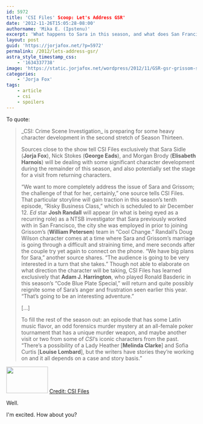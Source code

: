 ```yaml
---
id: 5972
title: 'CSI Files' Scoop: Let's Address GSR'
date: '2012-11-26T15:05:28-08:00'
authorname: 'Mika E. (Ipstenu)'
excerpt: 'What happens to Sara in this season, and what does San Francisco have to do with it?'
layout: post
guid: 'https://jorjafox.net/?p=5972'
permalink: /2012/lets-address-gsr/
astra_style_timestamp_css:
    - '1634337738'
image: 'https://static.jorjafox.net/wordpress/2012/11/GSR-gsr-grissom-sara-relationship-2377158-1024-769.jpeg'
categories:
    - 'Jorja Fox'
tags:
    - article
    - csi
    - spoilers
---
```


To quote:
<blockquote>_CSI: Crime Scene Investigation_ is preparing for some heavy character development in the second stretch of Season Thirteen.

Sources close to the show tell CSI Files exclusively that Sara Sidle (**Jorja Fox**), Nick Stokes (**George Eads**), and Morgan Brody (**Elisabeth Harnois**) will be dealing with some significant character development during the remainder of this season, and also potentially set the stage for a visit from returning characters.

“We want to more completely address the issue of Sara and Grissom; the challenge of that for her, certainly,” one source tells CSI Files. That particular storyline will gain traction in this season’s tenth episode, “Risky Business Class,” which is scheduled to air December 12. _Ed_ star **Josh Randall** will appear (in what is being eyed as a recurring role) as a NTSB investigator that Sara previously worked with in San Francisco, the city she was employed in prior to joining Grissom’s (**William Petersen**) team in “Cool Change.” Randall’s Doug Wilson character comes at a time where Sara and Grissom’s marriage is going through a difficult and straining time, and mere seconds after the couple try yet again to connect on the phone. “We have big plans for Sara,” another source shares. “The audience is going to be very interested in a turn that she takes.” Though not able to elaborate on what direction the character will be taking, CSI Files has learned exclusively that **Adam J. Harrington**, who played Ronald Basderic in this season’s “Code Blue Plate Special,” will return and quite possibly reignite some of Sara’s anger and frustration seen earlier this year. “That’s going to be an interesting adventure.”

[...]

To fill the rest of the season out: an episode that has some Latin music flavor, an odd forensics murder mystery at an all-female poker tournament that has a unique murder weapon, and maybe another visit or two from some of _CSI_‘s iconic characters from the past. “There’s a possibility of a Lady Heather [**Melinda Clarke**] and Sofia Curtis [**Louise Lombard**], but the writers have stories they’re working on and it all depends on a case and story basis.”</blockquote>
<img class="alignleft size-thumbnail wp-image-5980" title="GSR-gsr-grissom-sara-relationship-2377158-1024-769" src="//static.jorjafox.net/wordpress/2012/11/GSR-gsr-grissom-sara-relationship-2377158-1024-769-110x70.jpeg" alt="" width="110" height="70" /> <a href="http://www.csifiles.com/content/2012/11/report-sara-to-take-an-interesting-turn-residual-fallout-for-nick-on-csi/">Credit: CSI Files</a>

Well.

I'm excited. How about you?
